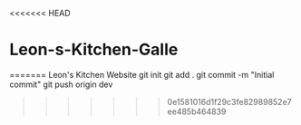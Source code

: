 <<<<<<< HEAD
# Leon-s-Kitchen-Galle
=======
Leon's Kitchen Website
git init
git add .
git commit -m "Initial commit"
git push origin dev
>>>>>>> 0e1581016d1f29c3fe82989852e7ee485b464839

